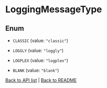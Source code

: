 # LoggingMessageType

## Enum


* `CLASSIC` (value: `"classic"`)

* `LOGGLY` (value: `"loggly"`)

* `LOGPLEX` (value: `"logplex"`)

* `BLANK` (value: `"blank"`)


[Back to API list](../README.md#documentation-for-api-endpoints) | [Back to README](../README.md)
